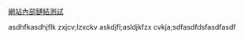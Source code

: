 [網站內部鏈結測試](../部落格發布/網站內部鏈結測試.md)

asdhfkasdhjflk
zxjcv;lzxckv
askdjfl;asldjkfzx
cvkja;sdfasdfdsfasdfasdf
